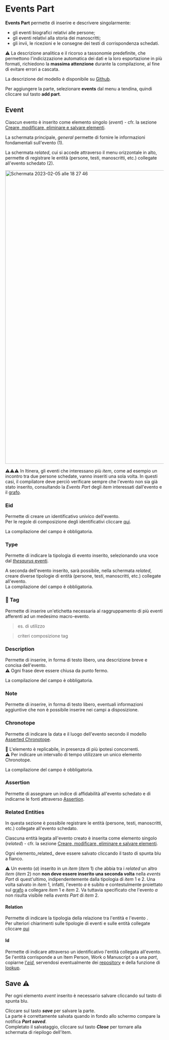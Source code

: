 # Events Part

**Events Part** permette di inserire e descrivere singolarmente:   
* gli eventi biografici relativi alle persone;
* gli eventi relativi alla storia dei manoscritti;
* gli invii, le ricezioni e le consegne dei testi di corrispondenza schedati.

⚠️ La descrizione analitica e il ricorso a tassonomie predefinite, che permettono l'indicizzazione automatica dei dati e la loro esportazione in più formati, richiedono la **massima attenzione** durante la compilazione, al fine di evitare errori a cascata.  

La descrizione del modello è disponibile su [Github](https://github.com/vedph/cadmus-general#historicaleventspart).   

Per aggiungere la parte, selezionare **events** dal menu a tendina, quindi cliccare sul tasto **add part**.

## Event
Ciascun evento è inserito come elemento singolo (_event_) - cfr. la sezione [Creare, modificare, eliminare e salvare elementi](Editor_Brick.md).

La schermata principale, _general_ permette di fornire le informazioni fondamentali sull'evento (1). 

La schermata _related_, cui si accede attraverso il menu orizzontale in alto, permette di registrare le entità (persone, testi, manoscritti, etc.) collegate all'evento schedato (2). 

<img width="930" alt="Schermata 2023-02-05 alle 18 27 46" src="https://user-images.githubusercontent.com/102725489/216835381-26a94505-55f8-4fcf-8b82-51ca0871c47d.png">

⚠️⚠️⚠️ In Itinera, gli eventi che interessano più _item_, come ad esempio un incontro tra due persone schedate, vanno inseriti una sola volta. In questi casi, il compilatore deve perciò verificare sempre che l'evento non sia già stato inserito, consultando la _Events Part_ degli _item_ interessati dall'evento e il [grafo](semantic_graph.md).  

### Eid
Permette di creare un identificativo univico dell'evento.  
Per le regole di composizione degli identificativi cliccare [qui](identifiers.md).

La compilazione del campo è obbligatoria.

### Type 
Permette di indicare la tipologia di evento inserito, selezionando una voce dal [_thesaurus_ eventi](Events_Thesaurus.md).

A seconda dell'evento inserito, sarà possibile, nella schermata _related_, creare diverse tipologie di entità (persone, testi, manoscritti, etc.) collegate all'evento.  
La compilazione del campo è obbligatoria.

### 🚧 Tag  
Permette di inserire un'etichetta necessaria al raggruppamento di più eventi afferenti ad un medesimo macro-evento.

> es. di utilizzo

> criteri composizione tag

### Description
Permette di inserire, in forma di testo libero, una descrizione breve e concisa dell'evento.  
⚠️ Ogni frase deve essere chiusa da punto fermo.  

La compilazione del campo è obbligatoria.

### Note    
Permette di inserire, in forma di testo libero, eventuali informazioni aggiuntive che non è possibile inserire nei campi a disposizione.

### Chronotope 
Permette di indicare la data e il luogo dell'evento secondo il modello [Asserted Chronotope](Asserted_Chronotope_Brick.md).  

🚧 L'elemento è replicabile, in presenza di più ipotesi concorrenti.  
⚠️ Per indicare un intervallo di tempo utilizzare un unico elemento Chronotope.

La compilazione del campo è obbligatoria.  

### Assertion 
Permette di assegnare un indice di affidabilità all'evento schedato e di indicarne le fonti attraverso [Assertion](Assertion_Brick.md).  

### Related Entities
In questa sezione è possibile registrare le entità (persone, testi, manoscritti, etc.) collegate all'evento schedato.  

Ciascuna entità legata all'evento creato è inserita come elemento singolo (_related_) - cfr. la sezione [Creare, modificare, eliminare e salvare elementi](Editor_Brick.md).

Ogni elemento_related_ deve essere salvato cliccando il tasto di spunta blu a fianco.  

⚠️ Un evento (_a_) inserito in un _item_ (_item_ 1) che abbia tra i _related_ un altro _item_ (_item_ 2) non **non deve essere inserito una seconda volta** nella _events Part_ di quest'ultimo, indipendentemente dalla tipologia di _item_ 1 e 2. Una volta salvato in _item_ 1, infatti, l'evento _a_ è subito e contestulmente proiettato sul [grafo](semantic_graph.md) a collegare _item_ 1 e _item_ 2. Va tuttavia specificato che l'evento _a_ non risulta visibile nella _events Part_ di _item_ 2. 




#### Relation 
Permette di indicare la tipologia della relazione tra l'entità e l'evento .  
Per ulteriori chiarimenti sulle tipologie di eventi e sulle entità collegate cliccare [qui](Events_Thesaurus.md)

#### Id
Permette di indicare attraverso un identificativo l'entità collegata all'evento.  
Se l'entità corrisponde a un Item Person, Work o Manuscript o a una _part_, copiarne [l'_eid_](identifiers.md), servendosi eventualmente dei [repository](repository.md) e della funzione di [lookup](lookup.md).   


## Save ⚠️ 

Per ogni elemento _event_ inserito è necessario salvare cliccando sul tasto di spunta blu.

Cliccare sul tasto **_save_** per salvare la parte.  
La parte è correttamente salvata quando in fondo allo schermo compare la notifica **_Part saved_**.  
Completato il salvataggio, cliccare sul tasto **_Close_** per tornare alla schermata di riepilogo dell'item.
